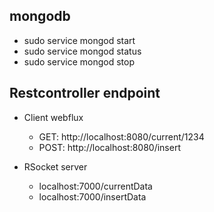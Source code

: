 ## mongodb
* sudo service mongod start
* sudo service mongod status
* sudo service mongod stop

## Restcontroller endpoint
* Client webflux
  * GET: http://localhost:8080/current/1234
  * POST: http://localhost:8080/insert 

* RSocket server
  * localhost:7000/currentData
  * localhost:7000/insertData

